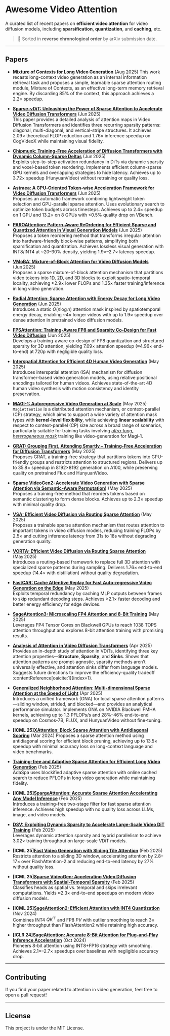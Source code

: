 # Awesome Video Attention

A curated list of recent papers on **efficient video attention** for video diffusion models, including **sparsification**, **quantization**, and **caching**, etc.

> 📌 Sorted in **reverse chronological order** by arXiv submission date.

---

## Papers

- **[Mixture of Contexts for Long Video Generation](https://arxiv.org/abs/2508.21058)** (Aug 2025)
  This work recasts long-context video generation as an internal information retrieval task and proposes a simple, learnable sparse attention routing module, Mixture of Contexts, as an effective long-term memory retrieval engine. By discarding 85% of the context, this approach achieves a 2.2× speedup.

- **[Sparse-vDiT: Unleashing the Power of Sparse Attention to Accelerate Video Diffusion Transformers](https://arxiv.org/abs/2506.03065)** (Jun 2025)  
This paper provides a detailed analysis of attention maps in Video Diffusion Transformers and identifies three recurring sparsity patterns: diagonal, multi-diagonal, and vertical-stripe structures. It achieves 2.09× theoretical FLOP reduction and 1.76× inference speedup on CogVideoX while maintaining visual fidelity.

- **[Chipmunk: Training-Free Acceleration of Diffusion Transformers with Dynamic Column‑Sparse Deltas](https://arxiv.org/abs/2506.03275)** (Jun 2025)  
  Exploits step-to-step activation redundancy in DiTs via dynamic sparsity and voxel-based token reordering. Implements efficient column-sparse GPU kernels and overlapping strategies to hide latency. Achieves up to 3.72× speedup (HunyuanVideo) without retraining or quality loss.

- **[Astraea: A GPU‑Oriented Token‑wise Acceleration Framework for Video Diffusion Transformers](https://arxiv.org/abs/2506.05096)** (Jun 2025)  
  Proposes an automatic framework combining lightweight token selection and GPU-parallel sparse attention. Uses evolutionary search to optimize token budgets across timesteps. Achieves up to 2.4× speedup on 1 GPU and 13.2× on 8 GPUs with <0.5% quality drop on VBench.

- **[PAROAttention: Pattern-Aware ReOrdering for Efficient Sparse and Quantized Attention in Visual Generation Models](https://arxiv.org/abs/2506.16054)** (Jun 2025)  
  Proposes a token reordering method that transforms irregular attention into hardware-friendly block-wise patterns, simplifying both sparsification and quantization. Achieves lossless visual generation with INT8/INT4 at ~20–30% density, yielding 1.9×–2.7× latency speedup.

- **[VMoBA: Mixture‑of‑Block Attention for Video Diffusion Models](https://arxiv.org/abs/2506.23858)** (Jun 2025)  
  Proposes a sparse mixture-of-block attention mechanism that partitions video tokens into 1D, 2D, and 3D blocks to exploit spatio-temporal locality, achieving ≈2.9× lower FLOPs and 1.35× faster training/inference in long video generation.

- **[Radial Attention: Sparse Attention with Energy Decay for Long Video Generation](https://www.arxiv.org/abs/2506.19852)** (Jun 2025)  
  Introduces a static $O(n\log n)$ attention mask inspired by spatiotemporal energy decay, enabling ~4× longer videos with up to 1.9× speedup over dense attention in pretrained video diffusion models.

- **[FPSAttention: Training-Aware FP8 and Sparsity Co-Design for Fast Video Diffusion](https://arxiv.org/abs/2506.04648)** (Jun 2025)  
  Develops a training-aware co-design of FP8 quantization and structured sparsity for 3D attention, yielding 7.09× attention speedup (≈4.96× end-to-end) at 720p with negligible quality loss.

- **[Interspatial Attention for Efficient 4D Human Video Generation](https://arxiv.org/abs/2505.15800)** (May 2025)<br>
Introduces interspatial attention (ISA) mechanism for diffusion transformer-based video generation models, using relative positional encodings tailored for human videos. Achieves state-of-the-art 4D human video synthesis with motion consistency and identity preservation.

- **[MAGI-1: Autoregressive Video Generation at Scale](https://arxiv.org/abs/2505.13211)** (May 2025)
`MagiAttention` is a distributed attention mechanism, or context-parallel (CP) strategy, which aims to support a wide variety of attention mask types with **kernel-level flexibility**, while achieving **linear scalability** with respect to context-parallel (CP) size across a broad range of scenarios, particularly suitable for training tasks involving <u><em>ultra-long, heterogeneous mask</em></u> training like video-generation for Magi-1.

- **[GRAT: Grouping First, Attending Smartly – Training-Free Acceleration for Diffusion Transformers](https://arxiv.org/abs/2505.14687)** (May 2025)  
  Proposes GRAT, a training-free strategy that partitions tokens into GPU-friendly groups and restricts attention to structured regions. Delivers up to 35.8× speedup in 8192×8192 generation on A100, while preserving quality on pretrained Flux and HunyuanVideo.

- **[Sparse VideoGen2: Accelerate Video Generation with Sparse Attention via Semantic-Aware Permutation](https://arxiv.org/abs/2505.18875))** (May 2025)  
  Proposes a training-free method that reorders tokens based on semantic clustering to form dense blocks. Achieves up to 2.3× speedup with minimal quality drop.

- **[VSA: Efficient Video Diffusion via Routing Sparse Attention](https://arxiv.org/abs/2505.13389)** (May 2025)  
Proposes a trainable sparse attention mechanism that routes attention to important tokens in video diffusion models, reducing training FLOPs by 2.5× and cutting inference latency from 31s to 18s without degrading generation quality.

- **[VORTA: Efficient Video Diffusion via Routing Sparse Attention](https://arxiv.org/abs/2505.18809)** (May 2025)  
  Introduces a routing-based framework to replace full 3D attention with specialized sparse patterns during sampling. Delivers 1.76× end-to-end speedup (14.4× with distillation) without quality degradation.

- **[FastCAR: Cache Attentive Replay for Fast Auto-regressive Video Generation on the Edge](https://arxiv.org/abs/2505.14709)** (May 2025)  
  Exploits temporal redundancy by caching MLP outputs between frames to skip redundant decoding steps. Achieves >2.1× faster decoding and better energy efficiency for edge devices.

- **[SageAttention3: Microscaling FP4 Attention and 8-Bit Training](https://arxiv.org/abs/2505.11594)** (May 2025)  
  Leverages FP4 Tensor Cores on Blackwell GPUs to reach 1038 TOPS attention throughput and explores 8-bit attention training with promising results.

- **[Analysis of Attention in Video Diffusion Transformers](https://arxiv.org/abs/2504.10317)** (Apr 2025)  
  Provides an in-depth study of attention in VDiTs, identifying three key attention properties—**Structure**, **Sparsity**, and **Sinks**. Shows that attention patterns are prompt-agnostic, sparsity methods aren’t universally effective, and attention sinks differ from language models. Suggests future directions to improve the efficiency-quality tradeoff :contentReference[oaicite:1]{index=1}.


- **[Generalized Neighborhood Attention: Multi-dimensional Sparse Attention at the Speed of Light](https://arxiv.org/abs/2504.16922)** (Apr 2025)  
  Introduces a unified framework (GNA) for local sparse attention patterns—sliding window, strided, and blocked—and provides an analytical performance simulator. Implements GNA on NVIDIA Blackwell FMHA kernels, achieving up to 1.3 PFLOPs/s and 28%–46% end-to-end speedup on Cosmos-7B, FLUX, and HunyuanVideo without fine-tuning.


- **\[ICML 25\][XAttention: Block Sparse Attention with Antidiagonal Scoring](https://arxiv.org/abs/2503.16428)** (Mar 2024)
Proposes a sparse attention method using antidiagonal scoring for efficient block pruning, achieving up to 13.5× speedup with minimal accuracy loss on long-context language and video benchmarks.

- **[Training-free and Adaptive Sparse Attention for Efficient Long Video Generation](https://arxiv.org/abs/2502.21079)** (Feb 2025)  
  AdaSpa uses blockified adaptive sparse attention with online cached search to reduce PFLOPs in long video generation while maintaining fidelity.

- **\[ICML 25\][SpargeAttention: Accurate Sparse Attention Accelerating Any Model Inference](https://arxiv.org/abs/2502.18137)** (Feb 2025)  
  Introduces a training-free two-stage filter for fast sparse attention inference. Achieves high speedup with no quality loss across LLMs, image, and video models.

- **[DSV: Exploiting Dynamic Sparsity to Accelerate Large-Scale Video DiT Training](https://arxiv.org/abs/2502.07590)** (Feb 2025)  
  Leverages dynamic attention sparsity and hybrid parallelism to achieve 3.02× training throughput on large-scale VDiT models.

- **\[ICML 25\][Fast Video Generation with Sliding Tile Attention](https://arxiv.org/abs/2502.04507)** (Feb 2025)  
  Restricts attention to a sliding 3D window, accelerating attention by 2.8–17× over FlashAttention-2 and reducing end-to-end latency by 27% without quality loss.

- **\[ICML 25\][Sparse VideoGen: Accelerating Video Diffusion Transformers with Spatial-Temporal Sparsity](https://arxiv.org/abs/2502.01776)** (Feb 2025)  
  Classifies heads as spatial vs. temporal and skips irrelevant computations. Yields ≈2.3× end-to-end speedups on modern video diffusion models.

- **\[ICML 25\][SageAttention2: Efficient Attention with INT4 Quantization](https://arxiv.org/abs/2411.10958)** (Nov 2024)  
  Combines INT4 $QK^\top$ and FP8 $PV$ with outlier smoothing to reach 3× higher throughput than FlashAttention2 while retaining high accuracy.

- **\[ICLR 24\][SageAttention: Accurate 8-Bit Attention for Plug-and-Play Inference Acceleration](https://arxiv.org/abs/2410.02367)** (Oct 2024)  
  Pioneers 8-bit attention using INT8+FP16 strategy with smoothing. Achieves 2.1×–2.7× speedups over baselines with negligible accuracy drop.

---

## Contributing

If you find your paper related to attention in video generation, feel free to open a pull request!

---

## License

This project is under the MIT License.
